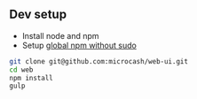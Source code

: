 ## Dev setup

* Install node and npm
* Setup [global npm without sudo]( https://github.com/sindresorhus/guides/blob/master/npm-global-without-sudo.md)

```sh
git clone git@github.com:microcash/web-ui.git
cd web
npm install
gulp
```
